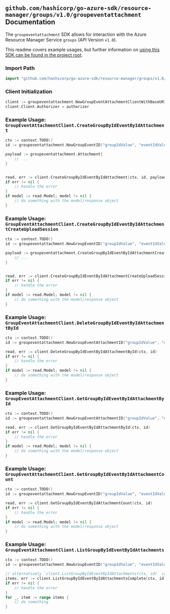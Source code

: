
## `github.com/hashicorp/go-azure-sdk/resource-manager/groups/v1.0/groupeventattachment` Documentation

The `groupeventattachment` SDK allows for interaction with the Azure Resource Manager Service `groups` (API Version `v1.0`).

This readme covers example usages, but further information on [using this SDK can be found in the project root](https://github.com/hashicorp/go-azure-sdk/tree/main/docs).

### Import Path

```go
import "github.com/hashicorp/go-azure-sdk/resource-manager/groups/v1.0/groupeventattachment"
```


### Client Initialization

```go
client := groupeventattachment.NewGroupEventAttachmentClientWithBaseURI("https://management.azure.com")
client.Client.Authorizer = authorizer
```


### Example Usage: `GroupEventAttachmentClient.CreateGroupByIdEventByIdAttachment`

```go
ctx := context.TODO()
id := groupeventattachment.NewGroupEventID("groupIdValue", "eventIdValue")

payload := groupeventattachment.Attachment{
	// ...
}


read, err := client.CreateGroupByIdEventByIdAttachment(ctx, id, payload)
if err != nil {
	// handle the error
}
if model := read.Model; model != nil {
	// do something with the model/response object
}
```


### Example Usage: `GroupEventAttachmentClient.CreateGroupByIdEventByIdAttachmentCreateUploadSession`

```go
ctx := context.TODO()
id := groupeventattachment.NewGroupEventID("groupIdValue", "eventIdValue")

payload := groupeventattachment.CreateGroupByIdEventByIdAttachmentCreateUploadSessionRequest{
	// ...
}


read, err := client.CreateGroupByIdEventByIdAttachmentCreateUploadSession(ctx, id, payload)
if err != nil {
	// handle the error
}
if model := read.Model; model != nil {
	// do something with the model/response object
}
```


### Example Usage: `GroupEventAttachmentClient.DeleteGroupByIdEventByIdAttachmentById`

```go
ctx := context.TODO()
id := groupeventattachment.NewGroupEventAttachmentID("groupIdValue", "eventIdValue", "attachmentIdValue")

read, err := client.DeleteGroupByIdEventByIdAttachmentById(ctx, id)
if err != nil {
	// handle the error
}
if model := read.Model; model != nil {
	// do something with the model/response object
}
```


### Example Usage: `GroupEventAttachmentClient.GetGroupByIdEventByIdAttachmentById`

```go
ctx := context.TODO()
id := groupeventattachment.NewGroupEventAttachmentID("groupIdValue", "eventIdValue", "attachmentIdValue")

read, err := client.GetGroupByIdEventByIdAttachmentById(ctx, id)
if err != nil {
	// handle the error
}
if model := read.Model; model != nil {
	// do something with the model/response object
}
```


### Example Usage: `GroupEventAttachmentClient.GetGroupByIdEventByIdAttachmentCount`

```go
ctx := context.TODO()
id := groupeventattachment.NewGroupEventID("groupIdValue", "eventIdValue")

read, err := client.GetGroupByIdEventByIdAttachmentCount(ctx, id)
if err != nil {
	// handle the error
}
if model := read.Model; model != nil {
	// do something with the model/response object
}
```


### Example Usage: `GroupEventAttachmentClient.ListGroupByIdEventByIdAttachments`

```go
ctx := context.TODO()
id := groupeventattachment.NewGroupEventID("groupIdValue", "eventIdValue")

// alternatively `client.ListGroupByIdEventByIdAttachments(ctx, id)` can be used to do batched pagination
items, err := client.ListGroupByIdEventByIdAttachmentsComplete(ctx, id)
if err != nil {
	// handle the error
}
for _, item := range items {
	// do something
}
```

